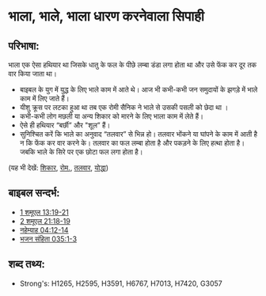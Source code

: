 # भाला, भाले, भाला धारण करनेवाला सिपाही  #

## परिभाषा: ##

भाला एक ऐसा हथियार था जिसके धातु के फल के पीछे लम्बा डंडा लगा होता था और उसे फेंक कर दूर तक वार किया जाता था।

* बाइबल के युग में युद्ध के लिए भाले काम में आते थे। आज भी कभी-कभी जन समुदायों के झगड़े में भाले काम में लिए जाते हैं।
* यीशु क्रूस पर लटका हुआ था तब एक रोमी सैनिक ने भाले से उसकी पसली को छेदा था ।
* कभी-कभी लोग मछली या अन्य शिकार को मारने के लिए भाला काम में लेते हैं।
* ऐसे ही हथियार “बर्छी” और "शूल” हैं।
* सुनिश्चित करें कि भाले का अनुवाद “तलवार” से भिन्न हो। तलवार भोंकने या घांपने के काम में आती है न कि फेंक कर वार करने के। तलवार का फल लम्बा होता है और पकड़ने के लिए हत्था होता है। जबकि भाले के सिरे पर एक छोटा फल लगा होता है।

(यह भी देखें: [शिकार](../other/prey.md), [रोम.](../names/rome.md), [तलवार](../other/sword.md), [योद्धा](../other/warrior.md))

## बाइबल सन्दर्भ: ##

* [1 शमूएल 13:19-21](rc://en/tn/help/1sa/13/19)
* [2 शमूएल 21:18-19](rc://en/tn/help/2sa/21/18)
* [नहेम्याह 04:12-14](rc://en/tn/help/neh/04/12)
* [भजन संहिता 035:1-3](rc://en/tn/help/psa/035/001)

## शब्द तथ्य: ##

* Strong's: H1265, H2595, H3591, H6767, H7013, H7420, G3057
